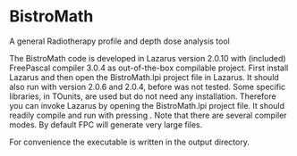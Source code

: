 # BistroMath
A general Radiotherapy profile and depth dose analysis tool

The BistroMath code is developed in Lazarus version 2.0.10 with (included) FreePascal compiler 3.0.4 as out-of-the-box compilable project.
First install Lazarus and then open the BistroMath.lpi project file in Lazarus.
It should also run with version 2.0.6 and 2.0.4, before was not tested.
Some specific libraries, in TOunits, are used but do not need any installation.
Therefore you can invoke Lazarus by opening the BistroMath.lpi project file. It should readily compile and run with pressing <F9>.
Note that there are several compiler modes. By default FPC will generate very large files.

For convenience the executable is written in the output directory.

